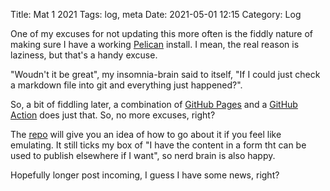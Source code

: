 Title: Mat 1 2021
Tags: log, meta
Date: 2021-05-01 12:15
Category: Log 
 
One of my excuses for not updating this more often is the fiddly nature of making sure I have a working [Pelican](https://blog.getpelican.com/) install. I mean, the real reason is laziness, but that's a handy excuse.

"Woudn't it be great", my insomnia-brain said to itself, "If I could just check a markdown file into git and everything just happened?".

So, a bit of fiddling later, a combination of [GitHub Pages](https://pages.github.com/) and a [GitHub Action](https://github.com/features/actions) does just that. So, no more excuses, right?

The [repo](https://github.com/gerrowadat/log.andvari.net) will give you an idea of how to go about it if you feel like emulating. It still ticks my box of "I have the content in a form tht can be used to publish elsewhere if I want", so nerd brain is also happy.

Hopefully longer post incoming, I guess I have some news, right?
